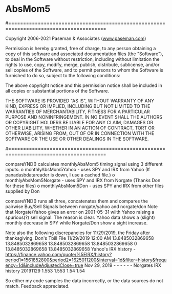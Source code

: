 # AbsMom5
#=======================================================================================

Copyright 2006-2021 Paseman & Associates (www.paseman.com)

Permission is hereby granted, free of charge, to any person obtaining a copy of this software and associated documentation files (the "Software"),
to deal in the Software without restriction, including without limitation the rights to use, copy, modify, merge, publish, distribute, sublicense,
and/or sell copies of the Software, and to permit persons to whom the Software is furnished to do so, subject to the following conditions:

The above copyright notice and this permission notice shall be included in all copies or substantial portions of the Software.

THE SOFTWARE IS PROVIDED "AS IS", WITHOUT WARRANTY OF ANY KIND, EXPRESS OR IMPLIED, INCLUDING BUT NOT LIMITED TO THE WARRANTIES OF MERCHANTABILITY,
FITNESS FOR A PARTICULAR PURPOSE AND NONINFRINGEMENT. IN NO EVENT SHALL THE AUTHORS OR COPYRIGHT HOLDERS BE LIABLE FOR ANY CLAIM, DAMAGES
OR OTHER LIABILITY, WHETHER IN AN ACTION OF CONTRACT, TORT OR OTHERWISE, ARISING FROM, OUT OF OR IN CONNECTION WITH THE SOFTWARE OR THE USE
OR OTHER DEALINGS IN THE SOFTWARE.

#=======================================================================================

compareYND() calculates monthlyAbsMom5 timing signal using 3 different inputs:
o monthlyAbsMom5Yahoo   - uses SPY and IRX from Yahoo (If panadasbdatareader is down, I use a cached file.)
o monthlyAbsMom5Norgate - uses SPY and IRX from Norgate (Thanks Don for these files)
o monthlyAbsMom5Don     - uses SPY and IRX from other files supplied by Don

compareYND() runs all three, concatenates them and compares the pairwise Buy/Sell Signals  between norgate/yahoo and norgate/don
Note that Norgate/Yahoo gives an error on 2001-05-31 wiith Yahoo raising a spurious(?) sell signal.
The reason is clear.  Yahoo data shows a (slight) monthly decrease in SPY while Norgate/Don show a sight increase.

Note also the following discrepancies for 11/29/2019, the Friday after thanksgiving.
Don's Tbill File
11/29/2019 12:00 AM	13.8485032869658	13.8485032869658	13.8485032869658	13.8485032869658	0	13.8485032869658	13.8485032869658
Yahoo's IRX history - https://finance.yahoo.com/quote/%5EIRX/history?period1=1561852800&period2=1625011200&interval=1d&filter=history&frequency=1d&includeAdjustedClose=true
Nov 29, 2019	-	-	-	-	-	-
Norgates IRX history
20191129	1.553	1.553	1.54	1.54

So either my code samples the data incorrectly, or the data sources do not match.
Feedback appreciated.

